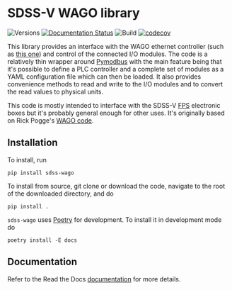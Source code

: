 # SDSS-V WAGO library

![Versions](https://img.shields.io/badge/python->3.7-blue)
[![Documentation Status](https://readthedocs.org/projects/sdss-wago/badge/?version=latest)](https://sdss-wago.readthedocs.io/en/latest/?badge=latest)
![Build](https://img.shields.io/github/workflow/status/sdss/wago/Build)
[![codecov](https://codecov.io/gh/sdss/wago/branch/master/graph/badge.svg)](https://codecov.io/gh/sdss/wago)

This library provides an interface with the WAGO ethernet controller (such as [this one](https://www.wago.com/us/controllers-bus-couplers-i-o/controller-modbus-tcp/p/750-862)) and control of the connected I/O modules. The code is a relatively thin wrapper around [Pymodbus](http://riptideio.github.io/pymodbus/) with the main feature being that it's possible to define a PLC controller and a complete set of modules as a YAML configuration file which can then be loaded. It also provides convenience methods to read and write to the I/O modules and to convert the read values to physical units.

This code is mostly intended to interface with the SDSS-V [FPS](https://www.sdss.org/future/technology/) electronic boxes but it's probably general enough for other uses. It's originally based on Rick Pogge's [WAGO code](https://github.com/sdss/FPS/tree/master/WAGO).

## Installation

To install, run

```console
pip install sdss-wago
```

To install from source, git clone or download the code, navigate to the root of the downloaded directory, and do

```console
pip install .
```

`sdss-wago` uses [Poetry](https://poetry.eustace.io/) for development. To install it in development mode do

```console
poetry install -E docs
```

## Documentation

Refer to the Read the Docs [documentation](https://sdss-wago.readthedocs.io/en/latest) for more details.
